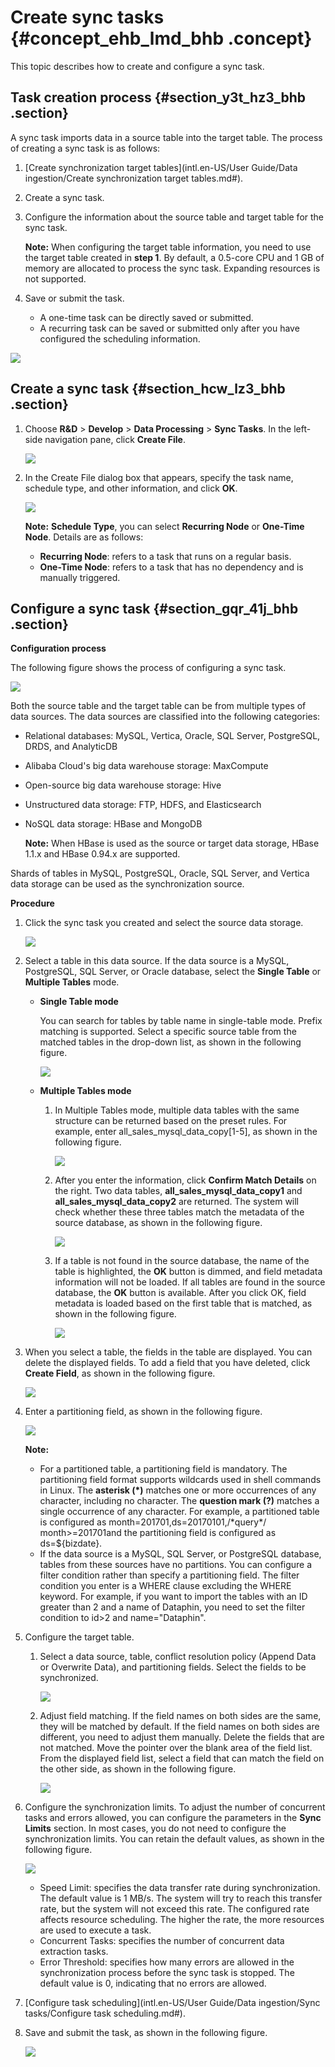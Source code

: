 # Create sync tasks {#concept_ehb_lmd_bhb .concept}

This topic describes how to create and configure a sync task.

## Task creation process {#section_y3t_hz3_bhb .section}

A sync task imports data in a source table into the target table. The process of creating a sync task is as follows:

1.  [Create synchronization target tables](intl.en-US/User Guide/Data ingestion/Create synchronization target tables.md#).
2.  Create a sync task.
3.  Configure the information about the source table and target table for the sync task.

    **Note:** When configuring the target table information, you need to use the target table created in **step 1**. By default, a 0.5-core CPU and 1 GB of memory are allocated to process the sync task. Expanding resources is not supported.

4.  Save or submit the task.
    -   A one-time task can be directly saved or submitted.
    -   A recurring task can be saved or submitted only after you have configured the scheduling information.

![](http://static-aliyun-doc.oss-cn-hangzhou.aliyuncs.com/assets/img/136299/156135642840491_en-US.png)

## Create a sync task {#section_hcw_lz3_bhb .section}

1.  Choose **R&D** \> **Develop** \> **Data Processing** \> **Sync Tasks**. In the left-side navigation pane, click **Create File**.

    ![](http://static-aliyun-doc.oss-cn-hangzhou.aliyuncs.com/assets/img/136299/156135642840498_en-US.png)

2.  In the Create File dialog box that appears, specify the task name, schedule type, and other information, and click **OK**.

    ![](http://static-aliyun-doc.oss-cn-hangzhou.aliyuncs.com/assets/img/136299/156135642840500_en-US.png)

    **Note:** **Schedule Type**, you can select **Recurring Node** or **One-Time Node**. Details are as follows:

    -   **Recurring Node**: refers to a task that runs on a regular basis.
    -   **One-Time Node**: refers to a task that has no dependency and is manually triggered.

## Configure a sync task {#section_gqr_41j_bhb .section}

**Configuration process**

The following figure shows the process of configuring a sync task.

![](http://static-aliyun-doc.oss-cn-hangzhou.aliyuncs.com/assets/img/136299/156135642940588_en-US.png)

Both the source table and the target table can be from multiple types of data sources. The data sources are classified into the following categories:

-   Relational databases: MySQL, Vertica, Oracle, SQL Server, PostgreSQL, DRDS, and AnalyticDB
-   Alibaba Cloud's big data warehouse storage: MaxCompute
-   Open-source big data warehouse storage: Hive
-   Unstructured data storage: FTP, HDFS, and Elasticsearch
-   NoSQL data storage: HBase and MongoDB

    **Note:** When HBase is used as the source or target data storage, HBase 1.1.x and HBase 0.94.x are supported.


Shards of tables in MySQL, PostgreSQL, Oracle, SQL Server, and Vertica data storage can be used as the synchronization source.

**Procedure**

1.  Click the sync task you created and select the source data storage.

    ![](http://static-aliyun-doc.oss-cn-hangzhou.aliyuncs.com/assets/img/136299/156135642940549_en-US.png)

2.  Select a table in this data source. If the data source is a MySQL, PostgreSQL, SQL Server, or Oracle database, select the **Single Table** or **Multiple Tables** mode.
    -   **Single Table mode** 

        You can search for tables by table name in single-table mode. Prefix matching is supported. Select a specific source table from the matched tables in the drop-down list, as shown in the following figure.

        ![](http://static-aliyun-doc.oss-cn-hangzhou.aliyuncs.com/assets/img/136299/156135642940551_en-US.png)

    -   **Multiple Tables mode** 
        1.  In Multiple Tables mode, multiple data tables with the same structure can be returned based on the preset rules. For example, enter all\_sales\_mysql\_data\_copy\[1-5\], as shown in the following figure.

            ![](http://static-aliyun-doc.oss-cn-hangzhou.aliyuncs.com/assets/img/136299/156135642940560_en-US.png)

        2.  After you enter the information, click **Confirm Match Details** on the right. Two data tables, **all\_sales\_mysql\_data\_copy1** and **all\_sales\_mysql\_data\_copy2** are returned. The system will check whether these three tables match the metadata of the source database, as shown in the following figure.

            ![](http://static-aliyun-doc.oss-cn-hangzhou.aliyuncs.com/assets/img/136299/156135643040561_en-US.png)

        3.  If a table is not found in the source database, the name of the table is highlighted, the **OK** button is dimmed, and field metadata information will not be loaded. If all tables are found in the source database, the **OK** button is available. After you click OK, field metadata is loaded based on the first table that is matched, as shown in the following figure.

            ![](http://static-aliyun-doc.oss-cn-hangzhou.aliyuncs.com/assets/img/136299/156135643040562_en-US.png)

3.  When you select a table, the fields in the table are displayed. You can delete the displayed fields. To add a field that you have deleted, click **Create Field**, as shown in the following figure.

    ![](http://static-aliyun-doc.oss-cn-hangzhou.aliyuncs.com/assets/img/136299/156135643040563_en-US.png)

4.  Enter a partitioning field, as shown in the following figure.

    ![](http://static-aliyun-doc.oss-cn-hangzhou.aliyuncs.com/assets/img/136299/156135643040564_en-US.png)

    **Note:** 

    -   For a partitioned table, a partitioning field is mandatory. The partitioning field format supports wildcards used in shell commands in Linux. The **asterisk \(\*\)** matches one or more occurrences of any character, including no character. The **question mark \(?\)** matches a single occurrence of any character. For example, a partitioned table is configured as month=201701,ds=20170101,/\*query\*/ month\>=201701and the partitioning field is configured as ds=$\{bizdate\}.
    -   If the data source is a MySQL, SQL Server, or PostgreSQL database, tables from these sources have no partitions. You can configure a filter condition rather than specify a partitioning field. The filter condition you enter is a WHERE clause excluding the WHERE keyword. For example, if you want to import the tables with an ID greater than 2 and a name of Dataphin, you need to set the filter condition to id\>2 and name="Dataphin".
5.  Configure the target table.
    1.  Select a data source, table, conflict resolution policy \(Append Data or Overwrite Data\), and partitioning fields. Select the fields to be synchronized.

        ![](http://static-aliyun-doc.oss-cn-hangzhou.aliyuncs.com/assets/img/136299/156135643140567_en-US.png)

    2.  Adjust field matching. If the field names on both sides are the same, they will be matched by default. If the field names on both sides are different, you need to adjust them manually. Delete the fields that are not matched. Move the pointer over the blank area of the field list. From the displayed field list, select a field that can match the field on the other side, as shown in the following figure.

        ![](http://static-aliyun-doc.oss-cn-hangzhou.aliyuncs.com/assets/img/136299/156135643140581_en-US.png)

6.  Configure the synchronization limits. To adjust the number of concurrent tasks and errors allowed, you can configure the parameters in the **Sync Limits** section. In most cases, you do not need to configure the synchronization limits. You can retain the default values, as shown in the following figure.

    ![](http://static-aliyun-doc.oss-cn-hangzhou.aliyuncs.com/assets/img/136299/156135643140584_en-US.png)

    -   Speed Limit: specifies the data transfer rate during synchronization. The default value is 1 MB/s. The system will try to reach this transfer rate, but the system will not exceed this rate. The configured rate affects resource scheduling. The higher the rate, the more resources are used to execute a task.
    -   Concurrent Tasks: specifies the number of concurrent data extraction tasks.
    -   Error Threshold: specifies how many errors are allowed in the synchronization process before the sync task is stopped. The default value is 0, indicating that no errors are allowed.
7.  [Configure task scheduling](intl.en-US/User Guide/Data ingestion/Sync tasks/Configure task scheduling.md#).
8.  Save and submit the task, as shown in the following figure.

    ![](http://static-aliyun-doc.oss-cn-hangzhou.aliyuncs.com/assets/img/136299/156135643140587_en-US.png)


